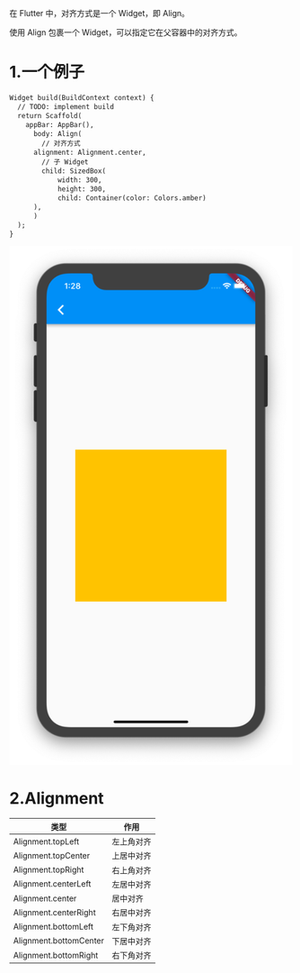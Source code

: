 
在 Flutter 中，对齐方式是一个 Widget，即 Align。  

使用 Align 包裹一个 Widget，可以指定它在父容器中的对齐方式。

# 1.一个例子

```
Widget build(BuildContext context) {
  // TODO: implement build
  return Scaffold(
    appBar: AppBar(),
      body: Align(
        // 对齐方式
      alignment: Alignment.center,
        // 子 Widget
        child: SizedBox(
            width: 300,
            height: 300,
            child: Container(color: Colors.amber)
      ),
      )
  );
}
```

![](https://raw.githubusercontent.com/chenBingX/img/master/Flutter/Align.png) 

# 2.Alignment

| 类型  | 作用 |
|---|---|
|Alignment.topLeft|左上角对齐|
|Alignment.topCenter|上居中对齐|
|Alignment.topRight|右上角对齐|
|Alignment.centerLeft|左居中对齐|
|Alignment.center|居中对齐|
|Alignment.centerRight|右居中对齐|
|Alignment.bottomLeft|左下角对齐|
|Alignment.bottomCenter|下居中对齐|
|Alignment.bottomRight|右下角对齐|

